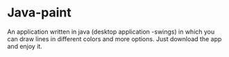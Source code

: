# Java-paint
An application written in java (desktop application -swings) in which you can draw lines in different colors and more options.
Just download the app and enjoy it.
